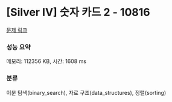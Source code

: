 # [Silver IV] 숫자 카드 2 - 10816 

[문제 링크](https://www.acmicpc.net/problem/10816) 

### 성능 요약

메모리: 112356 KB, 시간: 1608 ms

### 분류

이분 탐색(binary_search), 자료 구조(data_structures), 정렬(sorting)

